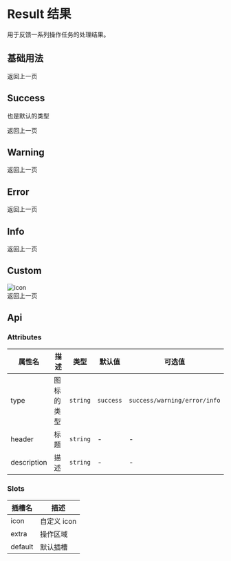 # Result 结果

用于反馈一系列操作任务的处理结果。

## 基础用法

<ivy-result header="操作成功" description="Please check and modify the following information before resubmitting.">
    <div slot="extra">
        <ivy-button>返回上一页</ivy-button>
    </div>
</ivy-result>

## Success

也是默认的类型

<ivy-result type="success" header="操作成功" description="Please check and modify the following information before resubmitting.">
    <div slot="extra">
        <ivy-button>返回上一页</ivy-button>
    </div>
</ivy-result>

## Warning

<ivy-result type="warning" header="操作成功" description="Please check and modify the following information before resubmitting.">
    <div slot="extra">
        <ivy-button>返回上一页</ivy-button>
    </div>
</ivy-result>

## Error

<ivy-result type="error" header="操作成功" description="Please check and modify the following information before resubmitting.">
    <div slot="extra">
        <ivy-button>返回上一页</ivy-button>
    </div>
</ivy-result>

## Info

<ivy-result type="info" header="操作成功" description="Please check and modify the following information before resubmitting.">
    <div slot="extra">
        <ivy-button>返回上一页</ivy-button>
    </div>
</ivy-result>

## Custom

<ivy-result  header="操作成功" description="Please check and modify the following information before resubmitting.">
    <img src="/images/icon-1.svg" alt="icon" slot="icon" />
    <div slot="extra">
        <ivy-button>返回上一页</ivy-button>
    </div>
</ivy-result>
<!-- 增加注释，否则页面显示不完整 -->

## Api

### Attributes

| 属性名      | 描述       | 类型     | 默认值    | 可选值                       |
| ----------- | ---------- | -------- | --------- | ---------------------------- |
| type        | 图标的类型 | `string` | `success` | `success/warning/error/info` |
| header      | 标题       | `string` | -         | -                            |
| description | 描述       | `string` | -         | -                            |

### Slots

| 插槽名  | 描述        |
| ------- | ----------- |
| icon    | 自定义 icon |
| extra   | 操作区域    |
| default | 默认插槽    |
